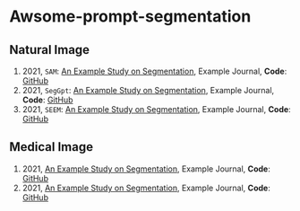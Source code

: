 # Awsome-prompt-segmentation

## Natural Image
1. 2021, `SAM`: [An Example Study on Segmentation](https://example-link.com), Example Journal, **Code**: [GitHub](https://github.com/example-repo)
2. 2021, `SegGpt`: [An Example Study on Segmentation](https://example-link.com), Example Journal, **Code**: [GitHub](https://github.com/example-repo)
3. 2021, `SEEM`: [An Example Study on Segmentation](https://example-link.com), Example Journal, **Code**: [GitHub](https://github.com/example-repo)


## Medical Image

1. 2021, [An Example Study on Segmentation](https://example-link.com), Example Journal, **Code**: [GitHub](https://github.com/example-repo)
2. 2021, [An Example Study on Segmentation](https://example-link.com), Example Journal, **Code**: [GitHub](https://github.com/example-repo)

